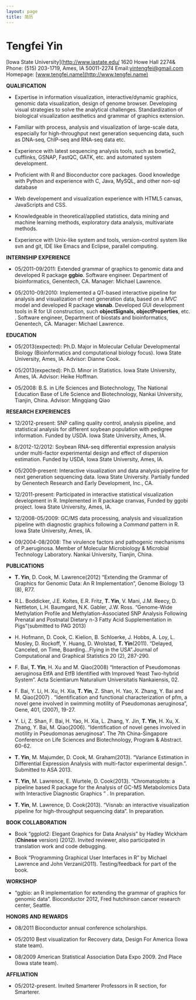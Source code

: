 ```yaml
---
layout: page
title: 简历
---
```


# Tengfei Yin

[Iowa State University](http://www.iastate.edu/
1620 Howe Hall 2274& Phone: (515) 203-1719, Ames, IA 50011-2274
Email:[yintengfei@gmail.com](mailto:yintengfei@gmail.com)
Homepage: [www.tengfei.name](http://www.tengfei.name)

**QUALIFICATION**

-   Expertise in information visualization, interactive/dynamic
    graphics, genomic data visualization, design of genome browser.
    Developing visual strategies to solve the analytical challenges.
    Standardization of biological visualization aesthetics and grammar
    of graphics extension.

-   Familiar with process, analysis and visualization of large-scale
    data, especially for high-throughput next generation sequencing
    data, such as DNA-seq, ChIP-seq and RNA-seq data etc.

-   Experience with latest sequencing analysis tools, such as bowtie2,
    cufflinks, GSNAP, FastQC, GATK, etc. and automated system
    development.

-   Proficient with R and Bioconductor core packages. Good knowledge
    with Python and experience with C, Java, MySQL, and other non-sql
    database

-   Web developement and visualization experience with HTML5 canvas,
    JavaScripts and CSS.

-   Knowledgeable in theoretical/applied statistics, data mining and
    machine learning methods, exploratory data analysis, multivariate
    methods.

-   Experience with Unix-like system and tools, version-control system
    like svn and git, IDE like Emacs and Eclipse, parallel computing.

**INTERNSHIP EXPERIENCE**

-   05/2011-09/2011: Extended grammar of graphics to genomic data and
    developed R package **ggbio**. Software engineer. Department of
    bioinformatics, Genentech, CA. Manager: Michael Lawrence.

-   05/2010-09/2010: Implemented a QT-based interactive pipeline for
    analysis and visualization of next generation data, based on a *MVC*
    model and developed R package **visnab**. Developed GUI development
    tools in R for UI construction, such **objectSignals,
    objectProperties**, etc. . Software engineer, Department of biostats
    and bioinformatics, Genentech, CA. Manager: Michael Lawrence.

**EDUCATION**

-   05/2013(expected): Ph.D. Major in Molecular Cellular Developmental
    Biology (Bioinformatics and computational biology focus). Iowa State
    University, Ames, IA. Advisor: Dianne Cook.

-   05/2013(expected): Ph.D. Minor in Statistics. Iowa State University,
    Ames, IA. Advisor: Heike Hoffman.

-   05/2008: B.S. in Life Sciences and Biotechnology, The National
    Education Base of Life Science and Biotechnology, Nankai University,
    Tianjin, China. Advisor: Mingqiang Qiao

**RESEARCH EXPERIENCES**

-   12/2012-present: SNP calling quality control, analysis pipeline, and
    statistical analysis for different soybean population with pedigree
    information. Funded by USDA. Iowa State University, Ames, IA.

-   8/2012-12/2012: Soybean RNA-seq differential expression analysis
    under multi-factor experimental design and effect of dispersion
    estimation. Funded by USDA, Iowa State University, Ames, IA.

-   05/2009-present: Interactive visualization and data analysis
    pipeline for next generation sequencing data. Iowa State University.
    Partially funded by Genentech Research and Early Development, Inc.,
    CA.

-   12/2011-present: Participated in interactive statistical
    visualization development in R. Implemented in R package cranvas,
    Funded by ggobi project. Iowa State University, Ames, IA.

-   12/2008-05/2009: GC/MS data processing, analysis and visualization
    pipeline with diagnostic graphics following a *Command* pattern in
    R. Iowa State University, Ames, IA.

-   09/2004-08/2008: The virulence factors and pathogenic mechanisms of
    P.aeruginosa. Member of Molecular Microbiology & Microbial
    Technology Laboratory. Nankai University, Tianjin, China.

**PUBLICATIONS**

-   **T. Yin**, D. Cook, M. Lawrence(2012) “Extending the Grammar of
    Graphics for Genomic Data: An R Implementation”, Genome Biology 13
    (8), R77.

-   R.L. Boddicker, J.E. Koltes, E.R. Fritz, **T. Yin**, V. Mani, J.M.
    Reecy, D. Nettleton, L.H. Baumgard, N.K. Gabler, J.W. Ross.
    “Genome-Wide Methylation Profile and Methylation-Associated SNP
    Analysis Following Prenatal and Postnatal Dietary n-3 Fatty Acid
    Supplementation in Pigs”(submitted to PAG 2013)

-   H. Hofmann, D. Cook, C. Kielion, B. Schloerke, J. Hobbs, A. Loy, L.
    Mosley, D. Rockoff, Y. Huang, D. Wrolstad, **T. Yin**(2011).
    “Delayed, Canceled, on Time, Boarding…Flying in the USA”.Journal of
    Computational and Graphical Statistics 20 (2), 287-290.

-   F. Bai, **T. Yin**, H. Xu and M. Qiao(2008) “Interaction of
    Pseudomonas aeruginosa EtfA and EtfB Identified with Improved Yeast
    Two-hybrid System”. Acta Scientiarum Naturalium Universitatis
    Nankaiensis, 02.

-   F. Bai, Y. Li, H. Xu, H. Xia, **T. Yin**, Z. Shan, H. Yao, X. Zhang,
    Y. Bai and M. Qiao(2007) . “Identification and functional
    characterization of pfm, a novel gene involved in swimming motility
    of Pseudomonas aeruginosa”, Gene, 401, (2007), 19-27.

-   Y. Li, Z. Shan, F. Bai, H. Yao, H. Xia, L. Zhang, Y. Jin, **T.
    Yin**, H. Xu, X. Zhang, Y. Bai, M. Qiao(2006). “Identification of
    novel genes involved in motility in Pseudomonas aeruginosa”. The 7th
    China-Singapore Conference on Life Sciences and Biotechnology,
    Program & Abstract. 60-62.

-   **T. Yin**, M. Majumder, D. Cook, M. Graham(2013). “Variance
    Estimation in Differential Expression Analysis with multi-factor
    experimental design.”. Submitted to ASA 2013.

-   **T. Yin**, M. Lawrence, E. Wurtele, D. Cook(2013). “Chromatoplots:
    a pipeline based R package for the Analysis of GC-MS Metabolomics
    Data with Interactive Diagnostic Graphics ” . In preparation.

-   **T. Yin**, M. Lawrence, D. Cook(2013). “Visnab: an interactive
    visualization pipeline for high-throughput sequencing data”. In
    preparation.

**BOOK COLLABORATION**

-   Book “ggplot2: Elegant Graphics for Data Analysis” by Hadley Wickham
    (**Chinese** version) (2012). Invited reviewer, also participated in
    translation work and code debugging.

-   Book “Programming Graphical User Interfaces in R” by Michael
    Lawrence and John Verzani(2011). Testing/feedback for part of the
    book.

**WORKSHOP**

-   “ggbio: an R implementation for extending the grammar of graphics
    for genomic data”. Bioconductor 2012, Fred hutchinson cancer
    research center, Seattle.

**HONORS AND REWARDS**

-   08/2011 Bioconductor annual conference scholarships.

-   05/2010 Best visualization for Recovery data, Design For America
    (Iowa state team).

-   08/2009 American Statistical Association Data Expo 2009. 2nd Place
    (Iowa state team).

**AFFILIATION**

-   05/2012-present. Invited Smarterer Professors in R section, for
    Smarterer.

